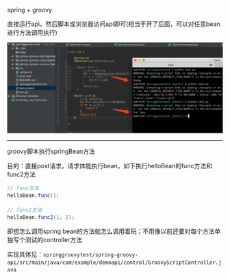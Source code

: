 spring + groovy

直接运行api，然后脚本或浏览器访问api即可(相当于开了后面，可以对任意bean进行方法调用执行)

![](./imgs/test.png)

---

groovy脚本执行springBean方法

目的：直接post请求，请求体能执行bean，如下执行helloBean的func方法和func2方法

```java
// func方法
helloBean.func();

// func2方法
helloBean.func2(1, 2);
```

即想怎么调用spring bean的方法就怎么调用着玩；不用像以前还要对每个方法单独写个测试的controller方法

实现具体见：`springgroovytest/spring-groovy-api/src/main/java/com/example/demoapi/control/GroovyScriptController.java`
